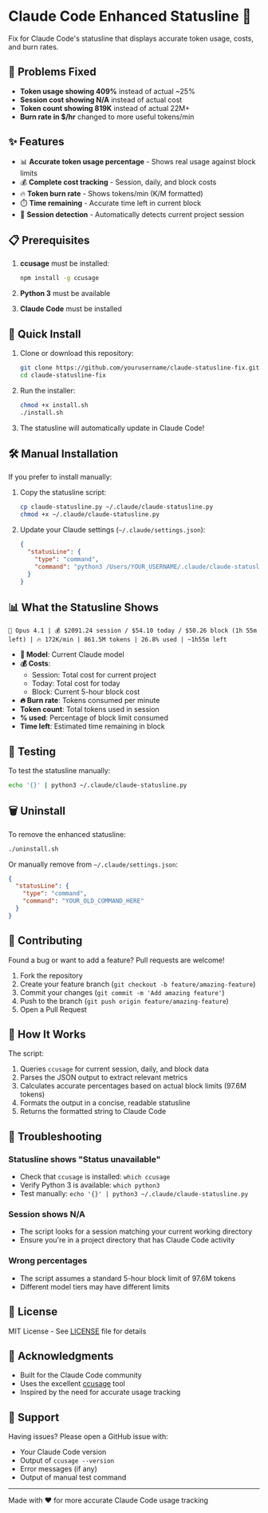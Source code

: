 # Claude Code Enhanced Statusline 🚀

Fix for Claude Code's statusline that displays accurate token usage, costs, and burn rates.

## 🐛 Problems Fixed

- **Token usage showing 409%** instead of actual ~25%
- **Session cost showing N/A** instead of actual cost
- **Token count showing 819K** instead of actual 22M+
- **Burn rate in $/hr** changed to more useful tokens/min

## ✨ Features

- 📊 **Accurate token usage percentage** - Shows real usage against block limits
- 💰 **Complete cost tracking** - Session, daily, and block costs
- 🔥 **Token burn rate** - Shows tokens/min (K/M formatted)
- ⏱️ **Time remaining** - Accurate time left in current block
- 🎯 **Session detection** - Automatically detects current project session

## 📋 Prerequisites

1. **ccusage** must be installed:
   ```bash
   npm install -g ccusage
   ```

2. **Python 3** must be available

3. **Claude Code** must be installed

## 🚀 Quick Install

1. Clone or download this repository:
   ```bash
   git clone https://github.com/yourusername/claude-statusline-fix.git
   cd claude-statusline-fix
   ```

2. Run the installer:
   ```bash
   chmod +x install.sh
   ./install.sh
   ```

3. The statusline will automatically update in Claude Code!

## 🛠️ Manual Installation

If you prefer to install manually:

1. Copy the statusline script:
   ```bash
   cp claude-statusline.py ~/.claude/claude-statusline.py
   chmod +x ~/.claude/claude-statusline.py
   ```

2. Update your Claude settings (`~/.claude/settings.json`):
   ```json
   {
     "statusLine": {
       "type": "command",
       "command": "python3 /Users/YOUR_USERNAME/.claude/claude-statusline.py"
     }
   }
   ```

## 📊 What the Statusline Shows

```
🤖 Opus 4.1 | 💰 $2091.24 session / $54.10 today / $50.26 block (1h 55m left) | 🔥 172K/min | 861.5M tokens | 26.8% used | ~1h55m left
```

- **🤖 Model**: Current Claude model
- **💰 Costs**: 
  - Session: Total cost for current project
  - Today: Total cost for today
  - Block: Current 5-hour block cost
- **🔥 Burn rate**: Tokens consumed per minute
- **Token count**: Total tokens used in session
- **% used**: Percentage of block limit consumed
- **Time left**: Estimated time remaining in block

## 🧪 Testing

To test the statusline manually:
```bash
echo '{}' | python3 ~/.claude/claude-statusline.py
```

## 🗑️ Uninstall

To remove the enhanced statusline:
```bash
./uninstall.sh
```

Or manually remove from `~/.claude/settings.json`:
```json
{
  "statusLine": {
    "type": "command",
    "command": "YOUR_OLD_COMMAND_HERE"
  }
}
```

## 🤝 Contributing

Found a bug or want to add a feature? Pull requests are welcome!

1. Fork the repository
2. Create your feature branch (`git checkout -b feature/amazing-feature`)
3. Commit your changes (`git commit -m 'Add amazing feature'`)
4. Push to the branch (`git push origin feature/amazing-feature`)
5. Open a Pull Request

## 📝 How It Works

The script:
1. Queries `ccusage` for current session, daily, and block data
2. Parses the JSON output to extract relevant metrics
3. Calculates accurate percentages based on actual block limits (97.6M tokens)
4. Formats the output in a concise, readable statusline
5. Returns the formatted string to Claude Code

## 🐞 Troubleshooting

### Statusline shows "Status unavailable"
- Check that `ccusage` is installed: `which ccusage`
- Verify Python 3 is available: `which python3`
- Test manually: `echo '{}' | python3 ~/.claude/claude-statusline.py`

### Session shows N/A
- The script looks for a session matching your current working directory
- Ensure you're in a project directory that has Claude Code activity

### Wrong percentages
- The script assumes a standard 5-hour block limit of 97.6M tokens
- Different model tiers may have different limits

## 📄 License

MIT License - See [LICENSE](LICENSE) file for details

## 🙏 Acknowledgments

- Built for the Claude Code community
- Uses the excellent [ccusage](https://github.com/javimosch/ccusage) tool
- Inspired by the need for accurate usage tracking

## 📧 Support

Having issues? Please open a GitHub issue with:
- Your Claude Code version
- Output of `ccusage --version`
- Error messages (if any)
- Output of manual test command

---

Made with ❤️ for more accurate Claude Code usage tracking